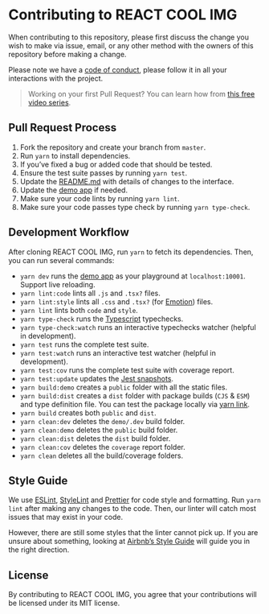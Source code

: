 # Contributing to REACT COOL IMG

When contributing to this repository, please first discuss the change you wish to make via issue, email, or any other method with the owners of this repository before making a change.

Please note we have a [code of conduct](https://github.com/wellyshen/react-cool-img/blob/master/CODE_OF_CONDUCT.md), please follow it in all your interactions with the project.

> Working on your first Pull Request? You can learn how from [this free video series](https://egghead.io/courses/how-to-contribute-to-an-open-source-project-on-github).

## Pull Request Process

1. Fork the repository and create your branch from `master`.
2. Run `yarn` to install dependencies.
3. If you’ve fixed a bug or added code that should be tested.
4. Ensure the test suite passes by running `yarn test`.
5. Update the [README.md](https://github.com/wellyshen/react-cool-img/blob/master/README.md) with details of changes to the interface.
6. Update the [demo app](https://github.com/wellyshen/react-cool-img/tree/master/demo/App) if needed.
7. Make sure your code lints by running `yarn lint`.
8. Make sure your code passes type check by running `yarn type-check`.

## Development Workflow

After cloning REACT COOL IMG, run `yarn` to fetch its dependencies. Then, you can run several commands:

- `yarn dev` runs the [demo app](https://github.com/wellyshen/react-cool-img/tree/master/demo/App) as your playground at `localhost:10001`. Support live reloading.
- `yarn lint:code` lints all `.js` and `.tsx?` files.
- `yarn lint:style` lints all `.css` and `.tsx?` (for [Emotion](https://emotion.sh)) files.
- `yarn lint` lints both `code` and `style`.
- `yarn type-check` runs the [Typescript](https://www.typescriptlang.org) typechecks.
- `yarn type-check:watch` runs an interactive typechecks watcher (helpful in development).
- `yarn test` runs the complete test suite.
- `yarn test:watch` runs an interactive test watcher (helpful in development).
- `yarn test:cov` runs the complete test suite with coverage report.
- `yarn test:update` updates the [Jest snapshots](https://github.com/wellyshen/react-cool-img/tree/master/src/__tests__/__snapshots__).
- `yarn build:demo` creates a `public` folder with all the static files.
- `yarn build:dist` creates a `dist` folder with package builds (`CJS` & `ESM`) and type definition file. You can test the package locally via [yarn link](https://yarnpkg.com/lang/en/docs/cli/link).
- `yarn build` creates both `public` and `dist`.
- `yarn clean:dev` deletes the `demo/.dev` build folder.
- `yarn clean:demo` deletes the `public` build folder.
- `yarn clean:dist` deletes the `dist` build folder.
- `yarn clean:cov` deletes the `coverage` report folder.
- `yarn clean` deletes all the build/coverage folders.

## Style Guide

We use [ESLint](https://eslint.org), [StyleLint](https://stylelint.io) and [Prettier](https://prettier.io) for code style and formatting. Run `yarn lint` after making any changes to the code. Then, our linter will catch most issues that may exist in your code.

However, there are still some styles that the linter cannot pick up. If you are unsure about something, looking at [Airbnb’s Style Guide](https://github.com/airbnb/javascript) will guide you in the right direction.

## License

By contributing to REACT COOL IMG, you agree that your contributions will be licensed under its MIT license.
